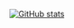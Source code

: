[![GitHub stats](https://github-readme-stats.vercel.app/api?username=alexandr-mironov&count_private=true&show_icons=true&theme=dark&include_all_commits=true&hide_border=true&hide=prs&bg_color=31313A)](https://github.com/alexandr-mironov/alexandr-mironov)

